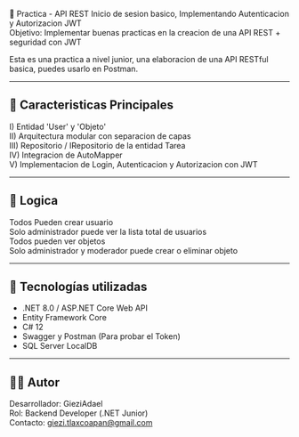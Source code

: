 ﻿🧩 Practica - API REST Inicio de sesion basico, Implementando Autenticacion y Autorizacion JWT<br>
Objetivo: Implementar buenas practicas en la creacion de una API REST + seguridad con JWT<br>

Esta es una practica a nivel junior, una elaboracion de una API RESTful basica, puedes usarlo en Postman.

------------------------------------------------------------
🚀 Caracteristicas Principales
------------------------------------------------------------
I) Entidad 'User' y 'Objeto'<br>
II) Arquitectura modular con separacion de capas<br>
III) Repositorio / IRepositorio de la entidad Tarea<br>
IV) Integracion de AutoMapper<br>
V) Implementacion de Login, Autenticacion y Autorizacion con JWT<br>


------------------------------------------------------------
🧰 Logica
------------------------------------------------------------
Todos Pueden crear usuario<br>
Solo administrador puede ver la lista total de usuarios<br>
Todos pueden ver objetos<br>
Solo administrador y moderador puede crear o eliminar objeto<br>


------------------------------------------------------------
🧰 Tecnologías utilizadas
------------------------------------------------------------
- .NET 8.0 / ASP.NET Core Web API<br>
- Entity Framework Core<br>
- C# 12<br>
- Swagger y Postman (Para probar el Token)<br>
- SQL Server LocalDB<br>


------------------------------------------------------------
🧑‍💻 Autor
------------------------------------------------------------
Desarrollador: GieziAdael<br>
Rol: Backend Developer (.NET Junior)<br>
Contacto: giezi.tlaxcoapan@gmail.com